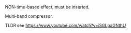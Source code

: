 NON-time-based effect, must be inserted.

Multi-band compressor.

TLDR see https://www.youtube.com/watch?v=iSGLpaGNthU

